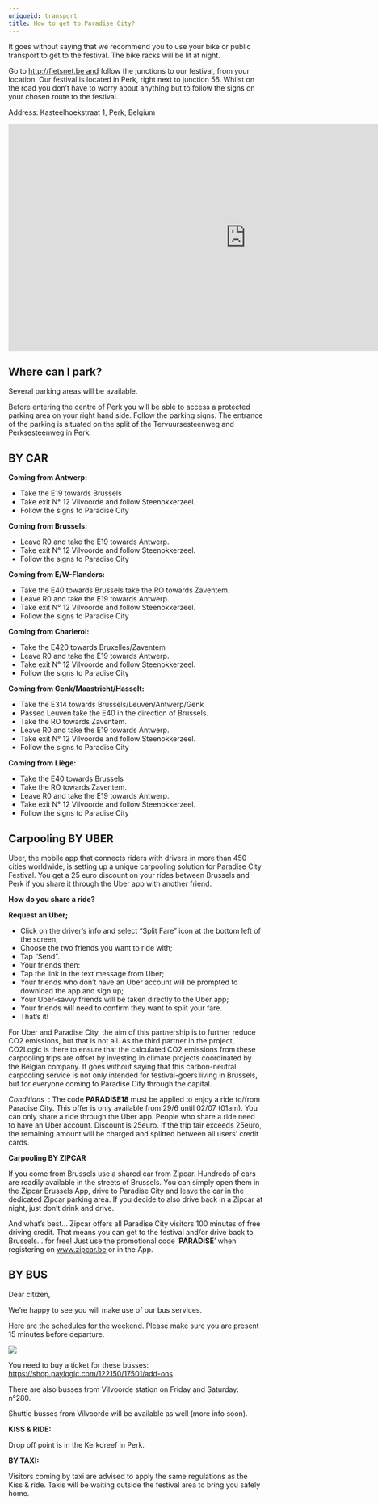 ```yaml
---
uniqueid: transport
title: How to get to Paradise City?
---
```

It goes without saying that we recommend you to use your bike or public transport to get to the festival. The bike racks will be lit at night.

Go to http://fietsnet.be and follow the junctions to our festival, from your location. Our festival is located in Perk, right next to junction 56. Whilst on the road you don’t have to worry about anything but to follow the signs on your chosen route to the festival.

Address: Kasteelhoekstraat 1, Perk, Belgium

<iframe src="https://www.google.com/maps/embed?pb=!1m18!1m12!1m3!1d2514.6069916669944!2d4.499689916090928!3d50.93098667954452!2m3!1f0!2f0!3f0!3m2!1i1024!2i768!4f13.1!3m3!1m2!1s0x47c3e75c201d7d11%3A0x268c1b87c5a0bc5d!2sParadise+City+Festival!5e0!3m2!1sen!2sbe!4v1554824539873!5m2!1sen!2sbe" width="940" height="450" frameborder="0" style="border:0" allowfullscreen></iframe>

## Where can I park?

Several parking areas will be available.

Before entering the centre of Perk you will be able to access a protected parking area on your right hand side. Follow the parking signs. The entrance of the parking is situated on the split of the Tervuursesteenweg and Perksesteenweg in Perk. 

## BY CAR

**Coming from Antwerp:**

* Take the E19 towards Brussels
* Take exit N° 12 Vilvoorde and follow Steenokkerzeel.
* Follow the signs to Paradise City

**Coming from Brussels:**

* Leave R0 and take the E19 towards Antwerp.
* Take exit N° 12 Vilvoorde and follow Steenokkerzeel.
* Follow the signs to Paradise City

**Coming from E/W-Flanders:**

* Take the E40 towards Brussels take the RO towards Zaventem.
* Leave R0 and take the E19 towards Antwerp.
* Take exit N° 12 Vilvoorde and follow Steenokkerzeel.
* Follow the signs to Paradise City

**Coming from Charleroi:**

* Take the E420 towards Bruxelles/Zaventem
* Leave R0 and take the E19 towards Antwerp.
* Take exit N° 12 Vilvoorde and follow Steenokkerzeel.
* Follow the signs to Paradise City

**Coming from Genk/Maastricht/Hasselt:**

* Take the E314 towards Brussels/Leuven/Antwerp/Genk
* Passed Leuven take the E40 in the direction of Brussels.
* Take the RO towards Zaventem.
* Leave R0 and take the E19 towards Antwerp.
* Take exit N° 12 Vilvoorde and follow Steenokkerzeel.
* Follow the signs to Paradise City

**Coming from Liège:**

* Take the E40 towards Brussels
* Take the RO towards Zaventem.
* Leave R0 and take the E19 towards Antwerp.
* Take exit N° 12 Vilvoorde and follow Steenokkerzeel.
* Follow the signs to Paradise City

## Carpooling BY UBER

Uber, the mobile app that connects riders with drivers in more than 450 cities worldwide, is setting up a unique carpooling solution for Paradise City Festival. You get a 25 euro discount on your rides between Brussels and Perk if you share it through the Uber app with another friend.

**How do you share a ride?**

**Request an Uber;**

* Click on the driver’s info and select “Split Fare” icon at the bottom left of the screen;
* Choose the two friends you want to ride with;
* Tap “Send”.
* Your friends then:
* Tap the link in the text message from Uber;
* Your friends who don’t have an Uber account will be prompted to download the app and sign up;
* Your Uber-savvy friends will be taken directly to the Uber app;
* Your friends will need to confirm they want to split your fare.
* That’s it!

For Uber and Paradise City, the aim of this partnership is to further reduce CO2 emissions, but that is not all. As the third partner in the project, CO2Logic is there to ensure that the calculated CO2 emissions from these carpooling trips are offset by investing in climate projects coordinated by the Belgian company. It goes without saying that this carbon-neutral carpooling service is not only intended for festival-goers living in Brussels, but for everyone coming to Paradise City through the capital.

_Conditions_  : The code **PARADISE18** must be applied to enjoy a ride to/from Paradise City. This offer is only available from 29/6 until 02/07 (01am). You can only share a ride through the Uber app. People who share a ride need to have an Uber account. Discount is 25euro. If the trip fair exceeds 25euro, the remaining amount will be charged and splitted between all users’ credit cards.

**Carpooling BY ZIPCAR**

If you come from Brussels use a shared car from Zipcar. Hundreds of cars are readily available in the streets of Brussels. You can simply open them in the Zipcar Brussels App, drive to Paradise City and leave the car in the dedicated Zipcar parking area. If you decide to also drive back in a Zipcar at night, just don’t drink and drive.

And what’s best… Zipcar offers all Paradise City visitors 100 minutes of free driving credit. That means you can get to the festival and/or drive back to Brussels… for free! Just use the promotional code ‘**PARADISE**’ when registering on www.zipcar.be or in the App.

## BY BUS

Dear citizen,

We’re happy to see you will make use of our bus services.

Here are the schedules for the weekend. Please make sure you are present 15 minutes before departure.

![](/images/uploads/bus.jpg)

You need to buy a ticket for these busses: <https://shop.paylogic.com/122150/17501/add-ons>

There are also busses from Vilvoorde station on Friday and Saturday: n°280.

Shuttle busses from Vilvoorde will be available as well (more info soon). 

**KISS & RIDE:**

Drop off point is in the Kerkdreef in Perk.

**BY TAXI:**

Visitors coming by taxi are advised to apply the same regulations as the Kiss & ride. Taxis will be waiting outside the festival area to bring you safely home.
